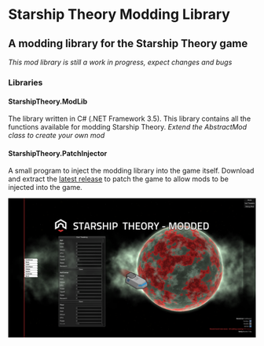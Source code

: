 # Starship Theory Modding Library
## A modding library for the Starship Theory game

*This mod library is still a work in progress, expect changes and bugs*

### Libraries

#### StarshipTheory.ModLib
The library written in C# (.NET Framework 3.5).
This library contains all the functions available for modding Starship Theory.
*Extend the AbstractMod class to create your own mod*

#### StarshipTheory.PatchInjector
A small program to inject the modding library into the game itself.
Download and extract the [latest release](https://github.com/Zinal001/Starship-Theory-Modding-Library/blob/master/Releases/Alpha%200.0.2.zip) to patch the game to allow mods to be injected into the game.


![Modded Version](https://github.com/Zinal001/Starship-Theory-Modding-Library/blob/master/Images/Modded.png)
